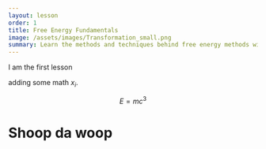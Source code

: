```yaml
---
layout: lesson
order: 1
title: Free Energy Fundamentals
image: /assets/images/Transformation_small.png
summary: Learn the methods and techniques behind free energy methods with in-depth coverage of free energy definitions and topics.
---
```


I am the first lesson

adding some math $x_i$.  

$$
\begin{equation}
E = mc^3
\end{equation}
$$
# Shoop da woop
